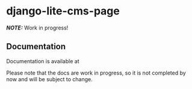 # django-lite-cms-page

**_NOTE:_**  Work in progress!

## Documentation

Documentation is available at 

Please note that the docs are work in progress, so it is not completed by now and 
will be subject to change.
